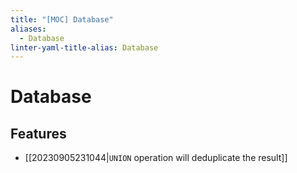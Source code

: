 ```yaml
---
title: "[MOC] Database"
aliases:
  - Database
linter-yaml-title-alias: Database
---
```


# Database

## Features

- [[20230905231044|`UNION` operation will deduplicate the result]]
